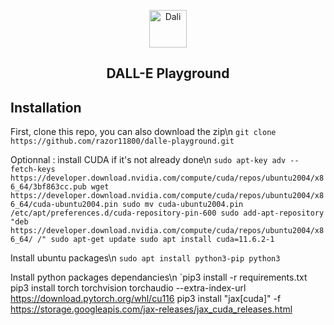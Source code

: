 <p align="center">
<img src="https://emojipedia-us.s3.dualstack.us-west-1.amazonaws.com/thumbs/240/apple/285/woman-artist_1f469-200d-1f3a8.png" width="60" alt="Dali">
  <h2 align="center">DALL-E Playground</h2>
</p>

<h2>Installation</h2>

First, clone this repo, you can also download the zip\n
`git clone https://github.com/razor11800/dalle-playground.git`

Optionnal : install CUDA if it's not already done\n
`sudo apt-key adv --fetch-keys https://developer.download.nvidia.com/compute/cuda/repos/ubuntu2004/x86_64/3bf863cc.pub
wget https://developer.download.nvidia.com/compute/cuda/repos/ubuntu2004/x86_64/cuda-ubuntu2004.pin
sudo mv cuda-ubuntu2004.pin /etc/apt/preferences.d/cuda-repository-pin-600
sudo add-apt-repository "deb https://developer.download.nvidia.com/compute/cuda/repos/ubuntu2004/x86_64/ /"
sudo apt-get update
sudo apt install cuda=11.6.2-1`

Install ubuntu packages\n
`sudo apt install python3-pip python3`

Install python packages dependancies\n
`pip3 install -r requirements.txt
pip3 install torch torchvision torchaudio --extra-index-url https://download.pytorch.org/whl/cu116
pip3 install "jax[cuda]" -f https://storage.googleapis.com/jax-releases/jax_cuda_releases.html
